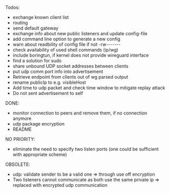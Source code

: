 Todos:
* exchange known client list
* routing
* send default gateway
* exchange info about new public listeners and update config-file
* add command line option to generate a new config 
* warn about readbility of config file if not -rw-------
* check availability of used shell commands (ip/wg)
* include boringtun, if kernel does not provide wireguard interface
* find a solution for sudo
* share unbound UDP socket addresses between clients
* put udp comm port info into advertisement
* Retrieve endpoint from clients out of wg parsed output
* rename publicIp to e.g. visibleHost
* Add time to udp packet and check time window to mitigate replay attack
* Do not sent advertisement to self

DONE:
* monitor connection to peers and remove them, if no connection anymore
* udp package encryption
* README

NO PRIORITY:
* eliminate the need to specify two listen ports (one could be sufficient with appropriate scheme)

OBSOLETE:
* udp: validate sender to be a valid one
  => through use off encryption
* Two listeners cannot communicate as both use the same private ip
  => replaced with encrypted udp communication
